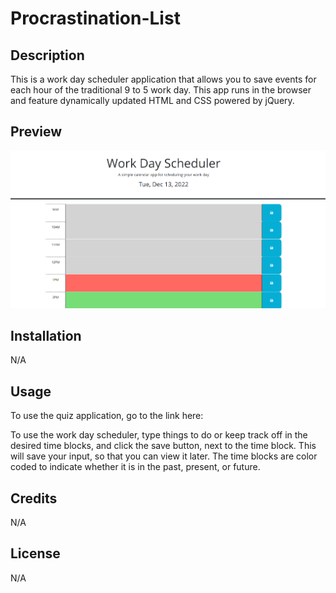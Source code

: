 # Procrastination-List

## Description

This is a work day scheduler application that allows you to save events for each hour of the traditional 9 to 5 work day. This app runs in the browser and feature dynamically updated HTML and CSS powered by jQuery.

## Preview

![This is an image](/assets/screenshot.png)

## Installation

N/A

## Usage

To use the quiz application, go to the link here:


To use the work day scheduler, type things to do or keep track off in the desired time blocks, and click the save button, next to the time block. This will save your input, so that you can view it later. The time blocks are color coded to indicate whether it is in the past, present, or future.

## Credits

N/A

## License

N/A